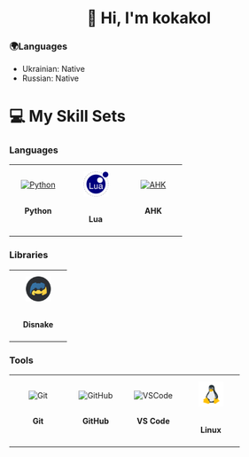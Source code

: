 <h1 align="center">
 🤙 Hi, I'm kokakol

### 🌍Languages
*   Ukrainian: Native
*   Russian: Native



<h1 align="center">

<h1> 💻 My Skill Sets

### Languages
<table>
    <td align="center" width="90">
        <a href="https://www.python.org/" target="_blank"><img alt="Python" width="45" height="45" style="padding:10px;" src="https://raw.githubusercontent.com/HighAmbition211/HighAmbition211/auxiliary/languages/python.svg" /></a>
        <br><h4>Python</h4>
    </td>
    <td align="center" width="90">
        <a href="https://www.lua.org/" target="_blank"><img alt="Lua" width="45" height="45" style="padding:10px;" src="https://raw.githubusercontent.com/KaifKol/KaifKol/refs/heads/main/lua.svg" /></a>
        <br><h4>Lua</h4>
    </td>
    <td align="center" width="90">
        <a href="https://www.autohotkey.com/" target="_blank"><img alt="AHK" width="45" height="45" style="padding:10px;" src="https://upload.wikimedia.org/wikipedia/commons/5/5e/Modern_AutoHotkey_Logo_%28no_text%29.svg" /></a>
        <br><h4>AHK</h4>
    </td>
</table>

### Libraries
<table>
    <td align="center" width="90">
        <a href="https://disnake.dev/" target="_blank"><img alt="Disnake width="45" height="45" style="padding:10px;" src="https://raw.githubusercontent.com/KaifKol/KaifKol/refs/heads/main/disnake.png" /></a>
        <br><h4>Disnake</h4>
    </td>

</table>

### Tools
<table>
    <td align="center" width="90">
        <img alt="Git" width="45" height="45" style="padding:10px;" src="https://cdn.jsdelivr.net/gh/devicons/devicon/icons/git/git-original.svg" />
        <br><h4>Git</h4>
    </td>
    <td align="center" width="90">
        <img alt="GitHub" width="45" height="45" style="padding:10px;" src="https://raw.githubusercontent.com/HighAmbition211/HighAmbition211/auxiliary/tools/Github.gif" />
        <br><h4>GitHub</h4>
    </td>
    <td align="center" width="90">
        <img alt="VSCode" width="45" height="45" style="padding:10px;" src="https://cdn.jsdelivr.net/gh/devicons/devicon/icons/vscode/vscode-original.svg" />
        <br><h4>VS Code</h4>
    </td>
    <td align="center" width="90">
        <img alt="Linux" width="45" height="45" style="padding:10px;" src="https://raw.githubusercontent.com/KaifKol/KaifKol/refs/heads/main/linux.svg" />
        <br><h4>Linux</h4>
    </td>
</table>


